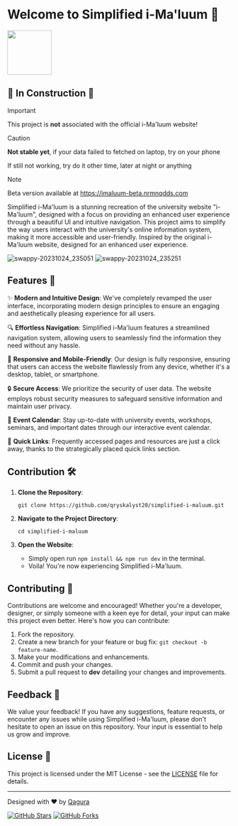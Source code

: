 # Welcome to Simplified i-Ma'luum 🌟

<img src="https://github.com/qryskalyst20/simplified-imaluum/assets/65181897/2ad4fedc-1018-4779-b94a-5aae6f2944a3" width=100 />

## 🚧 **In Construction** 🚧
> [!IMPORTANT]
> This project is **not** associated with the official i-Ma'luum website!

> [!CAUTION]
> **Not stable yet**, if your data failed to fetched on laptop, try on your phone
> 
> If still not working, try do it other time, later at night or anything

> [!NOTE]
> Beta version available at https://imaluum-beta.nrmnqdds.com

Simplified i-Ma'luum is a stunning recreation of the university website "i-Ma'luum", designed with a focus on providing an enhanced user experience through a beautiful UI and intuitive navigation. This project aims to simplify the way users interact with the university's online information system, making it more accessible and user-friendly. Inspired by the original i-Ma'luum website, designed for an enhanced user experience.

![swappy-20231024_235051](https://github.com/qryskalyst20/simplified-imaluum/assets/65181897/98cc8548-b75b-47ca-93eb-cc12c547e284)
![swappy-20231024_235251](https://github.com/qryskalyst20/simplified-imaluum/assets/65181897/33ee032f-d23c-4665-8671-77dbf5408def)

## Features 🚀

✨ **Modern and Intuitive Design**: We've completely revamped the user interface, incorporating modern design principles to ensure an engaging and aesthetically pleasing experience for all users.

🔍 **Effortless Navigation**: Simplified i-Ma'luum features a streamlined navigation system, allowing users to seamlessly find the information they need without any hassle.

📱 **Responsive and Mobile-Friendly**: Our design is fully responsive, ensuring that users can access the website flawlessly from any device, whether it's a desktop, tablet, or smartphone.

🔒 **Secure Access**: We prioritize the security of user data. The website employs robust security measures to safeguard sensitive information and maintain user privacy.

📅 **Event Calendar**: Stay up-to-date with university events, workshops, seminars, and important dates through our interactive event calendar.

📄 **Quick Links**: Frequently accessed pages and resources are just a click away, thanks to the strategically placed quick links section.

## Contribution 🛠️

1. **Clone the Repository**:

   ```
   git clone https://github.com/qryskalyst20/simplified-i-maluum.git
   ```

2. **Navigate to the Project Directory**:

   ```
   cd simplified-i-maluum
   ```

3. **Open the Website**:
   - Simply open run `npm install && npm run dev` in the terminal.
   - Voila! You're now experiencing Simplified i-Ma'luum.

## Contributing 👥

Contributions are welcome and encouraged! Whether you're a developer, designer, or simply someone with a keen eye for detail, your input can make this project even better. Here's how you can contribute:

1. Fork the repository.
2. Create a new branch for your feature or bug fix: `git checkout -b feature-name`.
3. Make your modifications and enhancements.
4. Commit and push your changes.
5. Submit a pull request to **dev** detailing your changes and improvements.

## Feedback 💬

We value your feedback! If you have any suggestions, feature requests, or encounter any issues while using Simplified i-Ma'luum, please don't hesitate to open an issue on this repository. Your input is essential to help us grow and improve.

## License 📜

This project is licensed under the MIT License - see the [LICENSE](LICENSE) file for details.

---

Designed with ❤️ by [Qagura](https://q4gura.vercel.app)

[![GitHub Stars](https://img.shields.io/github/stars/qryskalyst20/simplified-imaluum.svg)](https://github.com/qryskalyst20/simplified-imaluum/stargazers)
[![GitHub Forks](https://img.shields.io/github/forks/qryskalyst20/simplified-imaluum.svg)](https://github.com/qryskalyst20/simplified-imaluum/network/members)
